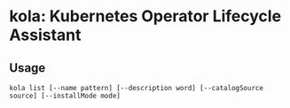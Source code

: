 # kola: Kubernetes Operator Lifecycle Assistant

## Usage

```
kola list [--name pattern] [--description word] [--catalogSource source] [--installMode mode]
```
